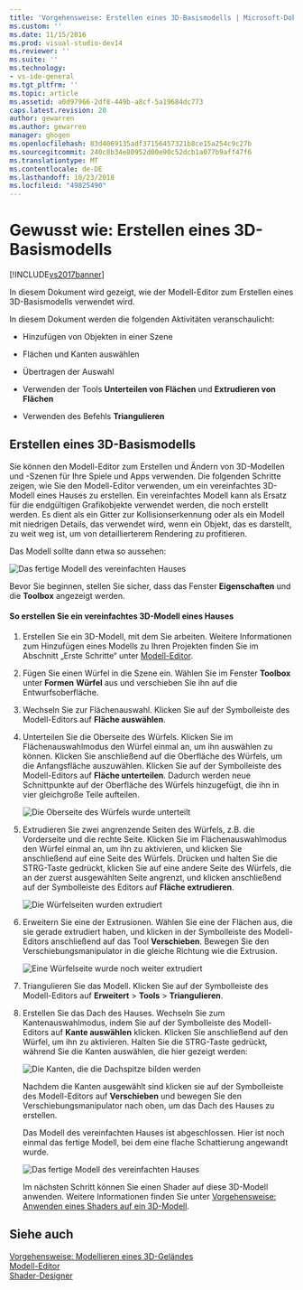 ```yaml
---
title: 'Vorgehensweise: Erstellen eines 3D-Basismodells | Microsoft-Dokumentation'
ms.custom: ''
ms.date: 11/15/2016
ms.prod: visual-studio-dev14
ms.reviewer: ''
ms.suite: ''
ms.technology:
- vs-ide-general
ms.tgt_pltfrm: ''
ms.topic: article
ms.assetid: a0d97966-2df8-449b-a8cf-5a19684dc773
caps.latest.revision: 20
author: gewarren
ms.author: gewarren
manager: ghogen
ms.openlocfilehash: 83d4069135adf37156457321b8ce15a254c9c27b
ms.sourcegitcommit: 240c8b34e80952d00e90c52dcb1a077b9aff47f6
ms.translationtype: MT
ms.contentlocale: de-DE
ms.lasthandoff: 10/23/2018
ms.locfileid: "49825490"
---
```

# <a name="how-to-create-a-basic-3-d-model"></a>Gewusst wie: Erstellen eines 3D-Basismodells
[!INCLUDE[vs2017banner](../includes/vs2017banner.md)]

In diesem Dokument wird gezeigt, wie der Modell-Editor zum Erstellen eines 3D-Basismodells verwendet wird.  
  
 In diesem Dokument werden die folgenden Aktivitäten veranschaulicht:  
  
-   Hinzufügen von Objekten in einer Szene  
  
-   Flächen und Kanten auswählen  
  
-   Übertragen der Auswahl  
  
-   Verwenden der Tools **Unterteilen von Flächen** und **Extrudieren von Flächen**  
  
-   Verwenden des Befehls **Triangulieren**  
  
## <a name="creating-a-basic-3-d-model"></a>Erstellen eines 3D-Basismodells  
 Sie können den Modell-Editor zum Erstellen und Ändern von 3D-Modellen und -Szenen für Ihre Spiele und Apps verwenden. Die folgenden Schritte zeigen, wie Sie den Modell-Editor verwenden, um ein vereinfachtes 3D-Modell eines Hauses zu erstellen. Ein vereinfachtes Modell kann als Ersatz für die endgültigen Grafikobjekte verwendet werden, die noch erstellt werden. Es dient als ein Gitter zur Kollisionserkennung oder als ein Modell mit niedrigen Details, das verwendet wird, wenn ein Objekt, das es darstellt, zu weit weg ist, um von detaillierterem Rendering zu profitieren.  
  
 Das Modell sollte dann etwa so aussehen:  
  
 ![Das fertige Modell des vereinfachten Hauses](../designers/media/gfx-model-demo-house-final.png "gfx_model_demo_house_final")  
  
 Bevor Sie beginnen, stellen Sie sicher, dass das Fenster **Eigenschaften** und die **Toolbox** angezeigt werden.  
  
#### <a name="to-create-a-simplified-3-d-model-of-a-house"></a>So erstellen Sie ein vereinfachtes 3D-Modell eines Hauses  
  
1. Erstellen Sie ein 3D-Modell, mit dem Sie arbeiten. Weitere Informationen zum Hinzufügen eines Modells zu Ihren Projekten finden Sie im Abschnitt „Erste Schritte“ unter [Modell-Editor](../designers/model-editor.md).  
  
2. Fügen Sie einen Würfel in die Szene ein. Wählen Sie im Fenster **Toolbox** unter **Formen** **Würfel** aus und verschieben Sie ihn auf die Entwurfsoberfläche.  
  
3. Wechseln Sie zur Flächenauswahl. Klicken Sie auf der Symbolleiste des Modell-Editors auf **Fläche auswählen**.  
  
4. Unterteilen Sie die Oberseite des Würfels. Klicken Sie im Flächenauswahlmodus den Würfel einmal an, um ihn auswählen zu können. Klicken Sie anschließend auf die Oberfläche des Würfels, um die Anfangsfläche auszuwählen. Klicken Sie auf der Symbolleiste des Modell-Editors auf **Fläche unterteilen**. Dadurch werden neue Schnittpunkte auf der Oberfläche des Würfels hinzugefügt, die ihn in vier gleichgroße Teile aufteilen.  
  
    ![Die Oberseite des Würfels wurde unterteilt](../designers/media/gfx-model-demo-house-subdiv.png "gfx_model_demo_house_subdiv")  
  
5. Extrudieren Sie zwei angrenzende Seiten des Würfels, z.B. die Vorderseite und die rechte Seite. Klicken Sie im Flächenauswahlmodus den Würfel einmal an, um ihn zu aktivieren, und klicken Sie anschließend auf eine Seite des Würfels. Drücken und halten Sie die STRG-Taste gedrückt, klicken Sie auf eine andere Seite des Würfels, die an der zuerst ausgewählten Seite angrenzt, und klicken anschließend auf der Symbolleiste des Editors auf **Fläche extrudieren**.  
  
    ![Die Würfelseiten wurden extrudiert ](../designers/media/gfx-model-demo-house-extrude.png "gfx_model_demo_house_extrude")  
  
6. Erweitern Sie eine der Extrusionen. Wählen Sie eine der Flächen aus, die sie gerade extrudiert haben, und klicken in der Symbolleiste des Modell-Editors anschließend auf das Tool **Verschieben**. Bewegen Sie den Verschiebungsmanipulator in die gleiche Richtung wie die Extrusion.  
  
    ![Eine Würfelseite wurde noch weiter extrudiert](../designers/media/gfx-model-demo-house-extend.png "gfx_model_demo_house_extend")  
  
7. Triangulieren Sie das Modell. Klicken Sie auf der Symbolleiste des Modell-Editors auf **Erweitert** > **Tools** > **Triangulieren**.  
  
8. Erstellen Sie das Dach des Hauses. Wechseln Sie zum Kantenauswahlmodus, indem Sie auf der Symbolleiste des Modell-Editors auf **Kante auswählen** klicken. Klicken Sie anschließend auf den Würfel, um ihn zu aktivieren. Halten Sie die STRG-Taste gedrückt, während Sie die Kanten auswählen, die hier gezeigt werden:  
  
    ![Die Kanten, die die Dachspitze bilden werden](../designers/media/gfx-model-demo-house-edges.png "gfx_model_demo_house_edges")  
  
    Nachdem die Kanten ausgewählt sind klicken sie auf der Symbolleiste des Modell-Editors auf **Verschieben** und bewegen Sie den Verschiebungsmanipulator nach oben, um das Dach des Hauses zu erstellen.  
  
   Das Modell des vereinfachten Hauses ist abgeschlossen. Hier ist noch einmal das fertige Modell, bei dem eine flache Schattierung angewandt wurde.  
  
   ![Das fertige Modell des vereinfachten Hauses](../designers/media/gfx-model-demo-house-final.png "gfx_model_demo_house_final")  
  
   Im nächsten Schritt können Sie einen Shader auf diese 3D-Modell anwenden. Weitere Informationen finden Sie unter [Vorgehensweise: Anwenden eines Shaders auf ein 3D-Modell](../designers/how-to-apply-a-shader-to-a-3-d-model.md).  
  
## <a name="see-also"></a>Siehe auch  
 [Vorgehensweise: Modellieren eines 3D-Geländes](../designers/how-to-model-3-d-terrain.md)   
 [Modell-Editor](../designers/model-editor.md)   
 [Shader-Designer](../designers/shader-designer.md)



